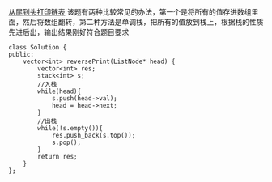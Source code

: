 [从尾到头打印链表](https://leetcode-cn.com/problems/cong-wei-dao-tou-da-yin-lian-biao-lcof/)
该题有两种比较常见的办法，第一个是将所有的值存进数组里面，然后将数组翻转，第二种方法是单调栈，把所有的值放到栈上，根据栈的性质先进后出，输出结果刚好符合题目要求

```
class Solution {
public:
    vector<int> reversePrint(ListNode* head) {
        vector<int> res;
        stack<int> s;
        //入栈
        while(head){
            s.push(head->val);
            head = head->next;
        }
        //出栈
        while(!s.empty()){
            res.push_back(s.top());
            s.pop();
        }
        return res;
    }
};
```
